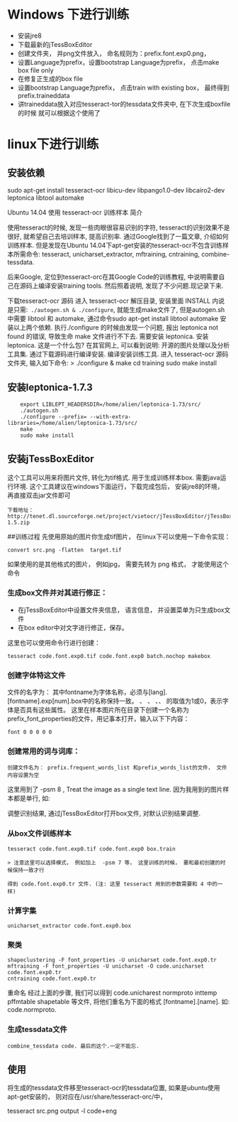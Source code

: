 # Windows 下进行训练

* 安装jre8
* 下载最新的jTessBoxEditor
* 创建文件夹， 并png文件放入， 命名规则为：prefix.font.exp0.png，
* 设置Language为prefix，设置bootstrap Language为prefix， 点击make box file only
* 在修复正生成的box file
* 设置bootstrap Language为prefix， 点击train with existing box， 最终得到prefix.traineddata
* 讲traineddata放入对应tesseract-tor的tessdata文件夹中, 在下次生成boxfile的时候 就可以根据这个使用了







# linux下进行训练

## 安装依赖
sudo apt-get install tesseract-ocr libicu-dev libpango1.0-dev libcairo2-dev leptonica libtool automake


Ubuntu 14.04 使用 tesseract-ocr 训练样本
简介

使用tesseract的时候, 发现一些肉眼很容易识别的字符, tesseract的识别效果不是很好, 就希望自己去培训样本, 提高识别率. 通过Google找到了一篇文章, 介绍如何训练样本. 但是发现在Ubuntu 14.04下apt-get安装的tesseract-ocr不包含训练样本所需命令: tesseract, unicharset_extractor, mftraining, cntraining, combine-tessdata.

后来Google, 定位到tesseract-orc在其Google Code的训练教程, 中说明需要自己在源码上编译安装training tools. 然后照着说明, 发现了不少问题.现记录下来.


下载tesseract-ocr 源码
进入 tesseract-ocr 解压目录, 安装里面 INSTALL 内说是只需:` ./autogen.sh & ./configure`, 就能生成make文件了, 但是autogen.sh中需要 libtool 和 automake, 通过命令sudo apt-get install libtool automake 安装以上两个依赖. 执行./configure 的时候由发现一个问题, 报出 leptonica not found 的错误, 导致生命 make 文件进行不下去. 需要安装 leptonica.
安装 leptonica. 这是一个什么包? 在其官网上, 可以看到说明: 开源的图片处理以及分析工具集. 通过下载源码进行编译安装.
编译安装训练工具. 进入 tesseract-ocr 源码文件夹, 输入如下命令: > ./configure & make cd training sudo make install


## 安装leptonica-1.7.3



        export LIBLEPT_HEADERSDIR=/home/alien/leptonica-1.73/src/
        ./autogen.sh
        ./configure --prefix= --with-extra-libraries=/home/alien/leptonica-1.73/src/
        make  
        sudo make install





## 安装jTessBoxEditor
这个工具可以用来将图片文件, 转化为tif格式. 用于生成训练样本box. 需要java运行环境.  这个工具建议在windows下面运行，下载完成包后， 安装jre8的环境， 再直接双击jar文件即可

    下载地址：
    http://tenet.dl.sourceforge.net/project/vietocr/jTessBoxEditor/jTessBoxEditor-1.5.zip


##训练过程
先使用原始的图片你生成tif图片， 在linux下可以使用一下命令实现：

    convert src.png -flatten  target.tif

 如果使用的是其他格式的图片， 例如jpg， 需要先转为 png 格式， 才能使用这个命令

### 生成box文件并对其进行修正：
* 在jTessBoxEditor中设置文件夹信息， 语言信息， 并设置菜单为只生成box文件
* 在box editor中对文字进行修正，保存。

这里也可以使用命令行进行创建：

    tesseract code.font.exp0.tif code.font.exp0 batch.nochop makebox

### 创建字体特这文件
 文件的名字为： 其中fontname为字体名称，必须与[lang].[fontname].exp[num].box中的名称保持一致。
<italic> 、<bold> 、<fixed> 、<serif>、 <fraktur>的取值为1或0，表示字体是否具有这些属性。
这里在样本图片所在目录下创建一个名称为prefix_font_properties的文件，用记事本打开，输入以下下内容：

    font 0 0 0 0 0  

### 创建常用的词与词库：
    创建文件名为： prefix.frequent_words_list 和prefix_words_list的文件， 文件内容设置为空



这里用到了 -psm 8 , Treat the image as a single text line. 因为我用到的图片样本都是单行, 如:

调整识别结果, 通过jTessBoxEditor打开box文件, 对默认识别结果调整.

### 从box文件训练样本

    tesseract code.font.exp0.tif code.font.exp0 box.train

    > 注意这里可以选择模式， 例如加上  -psm 7 等， 这里训练的时候， 要和最初创建的时候保持一致才行

    得到 code.font.exp0.tr 文件. (注: 这里 tesseract 用到的参数需要和 4 中的一样)

### 计算字集

    unicharset_extractor code.font.exp0.box

### 聚类

    shapeclustering -F font_properties -U unicharset code.font.exp0.tr
    mftraining -F font_properties -U unicharset -O code.unicharset code.font.exp0.tr
    cntraining code.font.exp0.tr

重命名 经过上面的步骤, 我们可以得到 code.unicharest normproto inttemp pffmtable shapetable 等文件, 将他们重名为下面的格式 [fontname].[name]. 如: code.normproto.

### 生成tessdata文件

    combine_tessdata code. 最后的这个.一定不能忘.

## 使用
将生成的tessdata文件移至tesseract-ocr的tessdata位置, 如果是ubuntu使用apt-get安装的， 则对应在/usr/share/tesseract-orc/中，

tesseract src.png output -l code+eng
